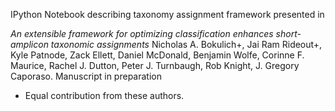 IPython Notebook describing taxonomy assignment framework presented in 

*An extensible framework for optimizing classification enhances short-amplicon taxonomic assignments*
Nicholas A. Bokulich+, Jai Ram Rideout+, Kyle Patnode, Zack Ellett, Daniel McDonald, Benjamin Wolfe, Corinne F. Maurice, Rachel J. Dutton, Peter J. Turnbaugh, Rob Knight, J. Gregory Caporaso.
Manuscript in preparation
+ Equal contribution from these authors.